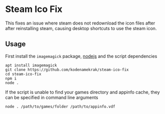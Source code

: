 # Steam Ico Fix
This fixes an issue where steam does not redownload the icon files after after reinstalling steam, causing desktop shortcuts to use the steam icon.

## Usage
First install the `imagemagick` package, [nodejs](https://nodejs.org/en) and the script dependencies
```
apt install imagemagick
git clone https://github.com/kodenamekrak/steam-ico-fix
cd steam-ico-fix
npm i
node .
```

If the script is unable to find your games directory and appinfo cache, they can be specified in command line arguments
```terminal
node . /path/to/games/folder /path/to/appinfo.vdf
```
